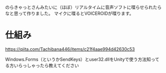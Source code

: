のらきゃっとさんみたいに（ほぼ）リアルタイムに音声ソフトに喋らせられたらなと思って作りました。
マイクに喋るとVOICEROIDが喋ります。

# 仕組み
https://qiita.com/Tachibana446/items/c21f4aae994d42630c53

Windows.Forms（というかSendKeys）とuser32.dllをUnityで使う方法知ってる方いらっしゃったら教えてください
